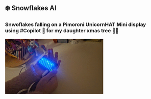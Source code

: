 ## ❄️ Snowflakes AI
### Snwoflakes falling on a Pimoroni UnicornHAT Mini display using #Copilot 🤖 for my daughter xmas tree 🎄🤩
![snowflakes effect](snowflakes.gif)
